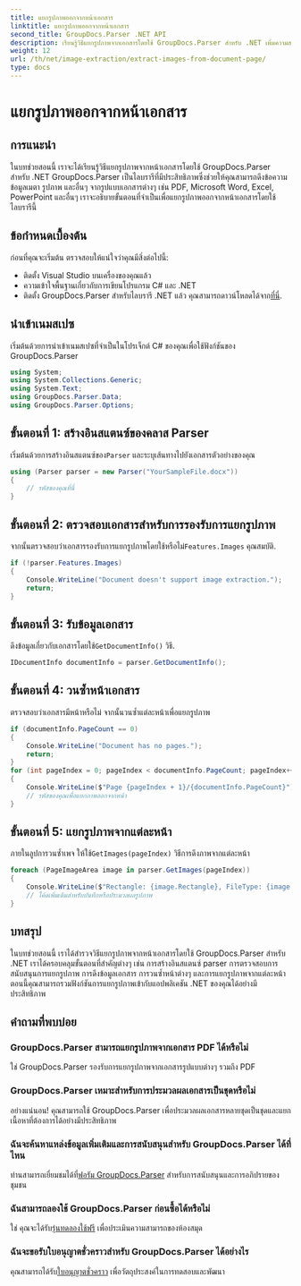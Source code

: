 ```yaml
---
title: แยกรูปภาพออกจากหน้าเอกสาร
linktitle: แยกรูปภาพออกจากหน้าเอกสาร
second_title: GroupDocs.Parser .NET API
description: เรียนรู้วิธีแยกรูปภาพจากเอกสารโดยใช้ GroupDocs.Parser สำหรับ .NET เพิ่มความสามารถในการประมวลผลเอกสารของคุณ
weight: 12
url: /th/net/image-extraction/extract-images-from-document-page/
type: docs
---
```

# แยกรูปภาพออกจากหน้าเอกสาร

## การแนะนำ
ในบทช่วยสอนนี้ เราจะได้เรียนรู้วิธีแยกรูปภาพจากหน้าเอกสารโดยใช้ GroupDocs.Parser สำหรับ .NET GroupDocs.Parser เป็นไลบรารีที่มีประสิทธิภาพซึ่งช่วยให้คุณสามารถดึงข้อความ ข้อมูลเมตา รูปภาพ และอื่นๆ จากรูปแบบเอกสารต่างๆ เช่น PDF, Microsoft Word, Excel, PowerPoint และอื่นๆ เราจะอธิบายขั้นตอนที่จำเป็นเพื่อแยกรูปภาพออกจากหน้าเอกสารโดยใช้ไลบรารีนี้
## ข้อกำหนดเบื้องต้น
ก่อนที่คุณจะเริ่มต้น ตรวจสอบให้แน่ใจว่าคุณมีสิ่งต่อไปนี้:
- ติดตั้ง Visual Studio บนเครื่องของคุณแล้ว
- ความเข้าใจพื้นฐานเกี่ยวกับการเขียนโปรแกรม C# และ .NET
- ติดตั้ง GroupDocs.Parser สำหรับไลบรารี .NET แล้ว คุณสามารถดาวน์โหลดได้จาก[ที่นี่](https://releases.groupdocs.com/parser/net/).

## นำเข้าเนมสเปซ
เริ่มต้นด้วยการนำเข้าเนมสเปซที่จำเป็นในโปรเจ็กต์ C# ของคุณเพื่อใช้ฟังก์ชันของ GroupDocs.Parser
```csharp
using System;
using System.Collections.Generic;
using System.Text;
using GroupDocs.Parser.Data;
using GroupDocs.Parser.Options;
```
## ขั้นตอนที่ 1: สร้างอินสแตนซ์ของคลาส Parser
 เริ่มต้นด้วยการสร้างอินสแตนซ์ของ`Parser` และระบุเส้นทางไปยังเอกสารตัวอย่างของคุณ
```csharp
using (Parser parser = new Parser("YourSampleFile.docx"))
{
    // รหัสของคุณที่นี่
}
```
## ขั้นตอนที่ 2: ตรวจสอบเอกสารสำหรับการรองรับการแยกรูปภาพ
 จากนั้นตรวจสอบว่าเอกสารรองรับการแยกรูปภาพโดยใช้หรือไม่`Features.Images` คุณสมบัติ.
```csharp
if (!parser.Features.Images)
{
    Console.WriteLine("Document doesn't support image extraction.");
    return;
}
```
## ขั้นตอนที่ 3: รับข้อมูลเอกสาร
 ดึงข้อมูลเกี่ยวกับเอกสารโดยใช้`GetDocumentInfo()` วิธี.
```csharp
IDocumentInfo documentInfo = parser.GetDocumentInfo();
```
## ขั้นตอนที่ 4: วนซ้ำหน้าเอกสาร
ตรวจสอบว่าเอกสารมีหน้าหรือไม่ จากนั้นวนซ้ำแต่ละหน้าเพื่อแยกรูปภาพ
```csharp
if (documentInfo.PageCount == 0)
{
    Console.WriteLine("Document has no pages.");
    return;
}
for (int pageIndex = 0; pageIndex < documentInfo.PageCount; pageIndex++)
{
    Console.WriteLine($"Page {pageIndex + 1}/{documentInfo.PageCount}");
    // รหัสของคุณเพื่อแยกภาพออกจากหน้า
}
```
## ขั้นตอนที่ 5: แยกรูปภาพจากแต่ละหน้า
 ภายในลูปการวนซ้ำเพจ ให้ใช้`GetImages(pageIndex)` วิธีการดึงภาพจากแต่ละหน้า
```csharp
foreach (PageImageArea image in parser.GetImages(pageIndex))
{
    Console.WriteLine($"Rectangle: {image.Rectangle}, FileType: {image.FileType}");
    // โค้ดเพิ่มเติมสำหรับบันทึกหรือประมวลผลรูปภาพ
}
```

## บทสรุป
ในบทช่วยสอนนี้ เราได้สำรวจวิธีแยกรูปภาพจากหน้าเอกสารโดยใช้ GroupDocs.Parser สำหรับ .NET เราได้ครอบคลุมขั้นตอนที่สำคัญต่างๆ เช่น การสร้างอินสแตนซ์ parser การตรวจสอบการสนับสนุนการแยกรูปภาพ การดึงข้อมูลเอกสาร การวนซ้ำหน้าต่างๆ และการแยกรูปภาพจากแต่ละหน้า ตอนนี้คุณสามารถรวมฟังก์ชันการแยกรูปภาพเข้ากับแอปพลิเคชัน .NET ของคุณได้อย่างมีประสิทธิภาพ

## คำถามที่พบบ่อย
### GroupDocs.Parser สามารถแยกรูปภาพจากเอกสาร PDF ได้หรือไม่
ใช่ GroupDocs.Parser รองรับการแยกรูปภาพจากเอกสารรูปแบบต่างๆ รวมถึง PDF
### GroupDocs.Parser เหมาะสำหรับการประมวลผลเอกสารเป็นชุดหรือไม่
อย่างแน่นอน! คุณสามารถใช้ GroupDocs.Parser เพื่อประมวลผลเอกสารหลายชุดเป็นชุดและแยกเนื้อหาที่ต้องการได้อย่างมีประสิทธิภาพ
### ฉันจะค้นหาแหล่งข้อมูลเพิ่มเติมและการสนับสนุนสำหรับ GroupDocs.Parser ได้ที่ไหน
 ท่านสามารถเยี่ยมชมได้ที่[ฟอรัม GroupDocs.Parser](https://forum.groupdocs.com/c/parser/17) สำหรับการสนับสนุนและการอภิปรายของชุมชน
### ฉันสามารถลองใช้ GroupDocs.Parser ก่อนซื้อได้หรือไม่
 ใช่ คุณจะได้รับ[รุ่นทดลองใช้ฟรี](https://releases.groupdocs.com/) เพื่อประเมินความสามารถของห้องสมุด
### ฉันจะขอรับใบอนุญาตชั่วคราวสำหรับ GroupDocs.Parser ได้อย่างไร
 คุณสามารถได้รับ[ใบอนุญาตชั่วคราว](https://purchase.groupdocs.com/temporary-license/) เพื่อวัตถุประสงค์ในการทดสอบและพัฒนา